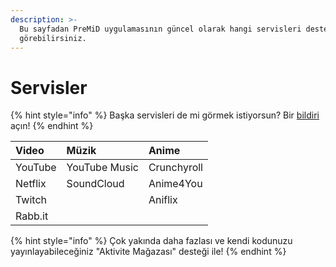 ```yaml
---
description: >-
  Bu sayfadan PreMiD uygulamasının güncel olarak hangi servisleri desteklediğini
  görebilirsiniz.
---
```


# Servisler

{% hint style="info" %}
Başka servisleri de mi görmek istiyorsun? Bir [bildiri](https://github.com/Timeraa/PreMiD/issues/new?template=service_request.md) açın!
{% endhint %}

| Video | Müzik | Anime |
| :--- | :--- | :--- |
| YouTube | YouTube Music | Crunchyroll |
| Netflix | SoundCloud | Anime4You |
| Twitch |  | Aniflix |
| Rabb.it |  |  |

{% hint style="info" %}
Çok yakında daha fazlası ve kendi kodunuzu yayınlayabileceğiniz "Aktivite Mağazası" desteği ile!
{% endhint %}



